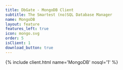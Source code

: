 ```yaml
---
title: DbGate - MongoDB Client
subtitle: The Smartest (no)SQL Database Manager
name: MongoDB
layout: feature
features_left: true
icon: mongo.svg
order: 5
isClient: 1
download_button: true
---
```


{% include client.html name='MongoDB' nosql='1' %}
